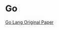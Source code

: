 # Go

[Go Lang Original Paper](http://citeseerx.ist.psu.edu/viewdoc/download?doi=10.1.1.138.6297&rep=rep1&type=pdf)
